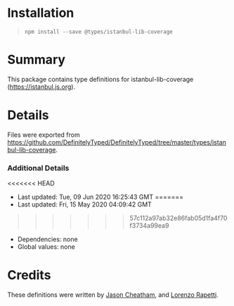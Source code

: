 # Installation
> `npm install --save @types/istanbul-lib-coverage`

# Summary
This package contains type definitions for istanbul-lib-coverage (https://istanbul.js.org).

# Details
Files were exported from https://github.com/DefinitelyTyped/DefinitelyTyped/tree/master/types/istanbul-lib-coverage.

### Additional Details
<<<<<<< HEAD
 * Last updated: Tue, 09 Jun 2020 16:25:43 GMT
=======
 * Last updated: Fri, 15 May 2020 04:09:42 GMT
>>>>>>> 57c112a97ab32e86fab05d1fa4f70f3734a99ea9
 * Dependencies: none
 * Global values: none

# Credits
These definitions were written by [Jason Cheatham](https://github.com/jason0x43), and [Lorenzo Rapetti](https://github.com/loryman).
